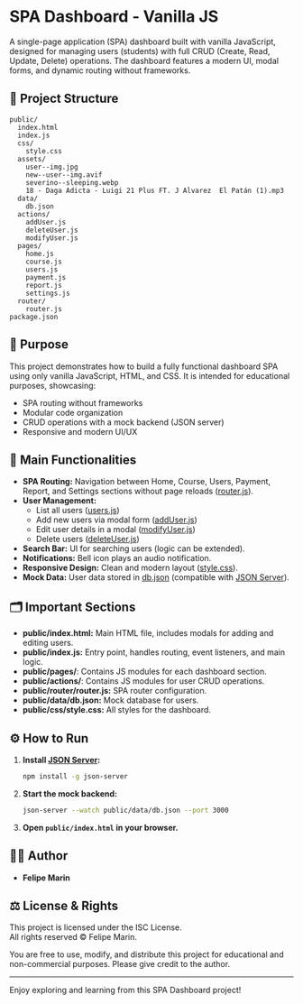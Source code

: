 # SPA Dashboard - Vanilla JS

A single-page application (SPA) dashboard built with vanilla JavaScript, designed for managing users (students) with full CRUD (Create, Read, Update, Delete) operations. The dashboard features a modern UI, modal forms, and dynamic routing without frameworks.

## 📁 Project Structure

```
public/
  index.html
  index.js
  css/
    style.css
  assets/
    user--img.jpg
    new--user--img.avif
    severino--sleeping.webp
    18 - Daga Adicta - Luigi 21 Plus FT. J Alvarez  El Patán (1).mp3
  data/
    db.json
  actions/
    addUser.js
    deleteUser.js
    modifyUser.js
  pages/
    home.js
    course.js
    users.js
    payment.js
    report.js
    settings.js
  router/
    router.js
package.json
```

## 🎯 Purpose

This project demonstrates how to build a fully functional dashboard SPA using only vanilla JavaScript, HTML, and CSS. It is intended for educational purposes, showcasing:
- SPA routing without frameworks
- Modular code organization
- CRUD operations with a mock backend (JSON server)
- Responsive and modern UI/UX

## 🚀 Main Functionalities

- **SPA Routing:** Navigation between Home, Course, Users, Payment, Report, and Settings sections without page reloads ([router.js](public/router/router.js)).
- **User Management:** 
  - List all users ([users.js](public/pages/users.js))
  - Add new users via modal form ([addUser.js](public/actions/addUser.js))
  - Edit user details in a modal ([modifyUser.js](public/actions/modifyUser.js))
  - Delete users ([deleteUser.js](public/actions/deleteUser.js))
- **Search Bar:** UI for searching users (logic can be extended).
- **Notifications:** Bell icon plays an audio notification.
- **Responsive Design:** Clean and modern layout ([style.css](public/css/style.css)).
- **Mock Data:** User data stored in [db.json](public/data/db.json) (compatible with [JSON Server](https://github.com/typicode/json-server)).

## 🗂️ Important Sections

- **public/index.html:** Main HTML file, includes modals for adding and editing users.
- **public/index.js:** Entry point, handles routing, event listeners, and main logic.
- **public/pages/**: Contains JS modules for each dashboard section.
- **public/actions/**: Contains JS modules for user CRUD operations.
- **public/router/router.js:** SPA router configuration.
- **public/data/db.json:** Mock database for users.
- **public/css/style.css:** All styles for the dashboard.

## ⚙️ How to Run

1. **Install [JSON Server](https://github.com/typicode/json-server):**
   ```sh
   npm install -g json-server
   ```
2. **Start the mock backend:**
   ```sh
   json-server --watch public/data/db.json --port 3000
   ```
3. **Open `public/index.html` in your browser.**

## 👨‍💻 Author

- **Felipe Marin**

## ⚖️ License & Rights

This project is licensed under the ISC License.  
All rights reserved © Felipe Marin.

You are free to use, modify, and distribute this project for educational and non-commercial purposes. Please give credit to the author.

---

Enjoy exploring and learning from this SPA Dashboard project!